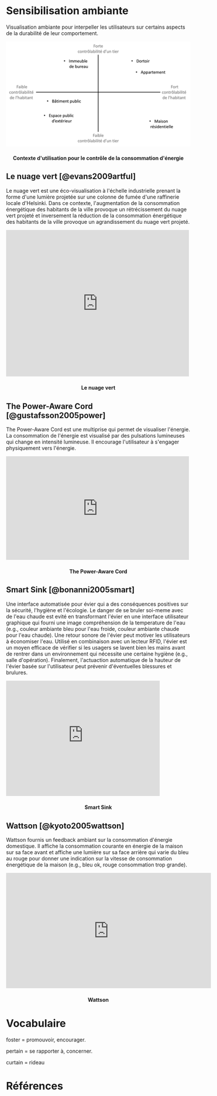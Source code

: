 # Sensibilisation ambiante

Visualisation ambiante pour interpeller les utilisateurs sur certains aspects de la durabilité de leur comportement.


![](images/contexte-utilisation-dimension.png)
<h4 style="text-align:center">Contexte d'utilisation pour le contrôle de la consommation d'énergie</h4>

## Le nuage vert [@evans2009artful]

Le nuage vert est une éco-visualisation à l'échelle industrielle prenant la forme d'une lumière projetée sur une colonne de fumée d'une raffinerie locale d'Helsinki.
Dans ce contexte, l'augmentation de la consommation énergétique des habitants de la ville provoque un rétrécissement du nuage vert projeté et inversement la réduction de la consommation énergétique des habitants de la ville provoque un agrandissement du nuage vert projeté.

<iframe src="https://player.vimeo.com/video/880393" width="500" height="400" frameborder="0" webkitallowfullscreen mozallowfullscreen allowfullscreen></iframe>
<h4 style="text-align:center">Le nuage vert</h4>

## The Power-Aware Cord [@gustafsson2005power]

The Power-Aware Cord est une multiprise qui permet de visualiser l'énergie. La consommation de l'énergie est visualisé par des pulsations lumineuses qui change en intensité lumineuse. Il encourage l'utilisateur à s'engager physiquement vers l'énergie.

<iframe src="https://player.vimeo.com/video/34830811" width="500" height="283" frameborder="0" webkitallowfullscreen mozallowfullscreen allowfullscreen></iframe>
<h4 style="text-align:center">The Power-Aware Cord</h4>

## Smart Sink [@bonanni2005smart]

Une interface automatisée pour évier qui a des conséquences positives sur la sécurité, l'hygiène et l'écologie. Le danger de se bruler soi-meme avec de l'eau chaude est evité en transformant l'évier en une interface utilisateur graphique qui fourni une image compréhension de la temperature de l'eau (e.g., couleur ambiante bleu pour l'eau froide, couleur ambiante chaude pour l'eau chaude). Une retour sonore de l'évier peut motiver les utilisateurs à économiser l'eau. Utilisé en combinaison avec un lecteur RFID, l'évier est un moyen efficace de vérifier si les usagers se lavent bien les mains avant de rentrer dans un environnement qui nécessite une certaine hygiène (e.g., salle d'opération). Finalement, l'actuaction automatique de la hauteur de l'évier basée sur l'utilisateur peut prévenir d'éventuelles blessures et brulures.

<iframe width="420" height="315" src="https://www.youtube.com/embed/ynGXOmSarbU" frameborder="0" allowfullscreen></iframe>
<h4 style="text-align:center">Smart Sink</h4>

## Wattson [@kyoto2005wattson]

Wattson fournis un feedback ambiant sur la consommation d'énergie domestique. Il affiche la consommation courante en énergie de la maison sur sa face avant et affiche une lumière sur sa face arrière qui varie du bleu au rouge pour donner une indication sur la vitesse de consommation énergétique de la maison (e.g., bleu ok, rouge consommation trop grande).

<iframe width="560" height="315" src="https://www.youtube.com/embed/qVvu0xhRSk0" frameborder="0" allowfullscreen></iframe>
<h4 style="text-align:center">Wattson</h4>

# Vocabulaire

foster = promouvoir, encourager.

pertain = se rapporter à, concerner.

curtain = rideau

# Références
